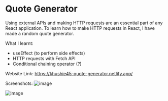 # Quote Generator

Using external APIs and making HTTP requests are an essential part of any React application. To learn how to make HTTP requests in React, I have made a random quote generator.

What I learnt:
- useEffect (to perform side effects)
- HTTP requests with Fetch API
- Conditional chaining operator (?)

Website Link: https://khushie45-quote-generator.netlify.app/

Screenshots:
![image](https://github.com/khushie45/quote-generator/assets/77206916/1aebfbc2-3527-4366-bdae-8bd83583e695)

![image](https://github.com/khushie45/quote-generator/assets/77206916/6956b440-1c73-49f4-b1ca-b54284552a84)

